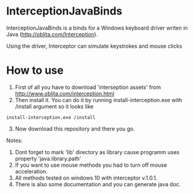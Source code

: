 # InterceptionJavaBinds
InterceptionJavaBinds is a binds for a Windows keyboard driver writen in Java (http://oblita.com/Interception).

Using the driver, Interceptor can simulate keystrokes and mouse clicks

# How to use
1. First of all you have to download 'interseption assets' from http://www.oblita.com/interception.html
2. Then install it. You can do it by running install-interception.exe with /install argument so it looks like 
```
install-interception.exe /install
```
3. Now download this repository and there you go.

Notes:
1. Dont forget to mark 'lib' directory as library cause programm uses property 'java.library.path'
2. If you want to use mouse methods you had to turn off mouse acceleration.
3. All methods tested on windows 10 with interceptor v.1.0.1.
4. There is also some documentation and you can generate java doc.

